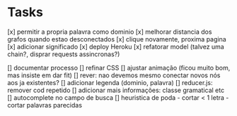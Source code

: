 # Tasks

[x] permitir a propria palavra como dominio
[x] melhorar distancia dos grafos quando estao desconectados
[x] clique novamente, proxima pagina
[x] adicionar significado
[x] deploy Heroku
[x] refatorar model (talvez uma chain?, disprar requests assincronas?)

[] documentar processo
[] refinar CSS
[] ajustar animação (ficou muito bom, mas insiste em dar fit)
[] rever: nao devemos mesmo conectar novos nós aos ja existentes? 
[] adicionar legenda (dominio, palavra)
[] reducer.js: remover cod repetido
[] adicionar mais informações: classe gramatical etc
[] autocomplete no campo de busca
[] heuristica de poda
    - cortar < 1 letra
    - cortar palavras parecidas
    
    